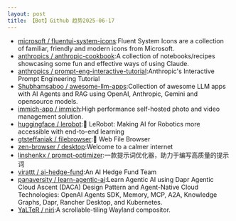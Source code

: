```yaml
---
layout: post
title: 【Bot】Github 趋势2025-06-17
---
```


* [microsoft / fluentui-system-icons](https://github.com/microsoft/fluentui-system-icons):Fluent System Icons are a collection of familiar, friendly and modern icons from Microsoft.
* [anthropics / anthropic-cookbook](https://github.com/anthropics/anthropic-cookbook):A collection of notebooks/recipes showcasing some fun and effective ways of using Claude.
* [anthropics / prompt-eng-interactive-tutorial](https://github.com/anthropics/prompt-eng-interactive-tutorial):Anthropic's Interactive Prompt Engineering Tutorial
* [Shubhamsaboo / awesome-llm-apps](https://github.com/Shubhamsaboo/awesome-llm-apps):Collection of awesome LLM apps with AI Agents and RAG using OpenAI, Anthropic, Gemini and opensource models.
* [immich-app / immich](https://github.com/immich-app/immich):High performance self-hosted photo and video management solution.
* [huggingface / lerobot](https://github.com/huggingface/lerobot):🤗 LeRobot: Making AI for Robotics more accessible with end-to-end learning
* [gtsteffaniak / filebrowser](https://github.com/gtsteffaniak/filebrowser):📂 Web File Browser
* [zen-browser / desktop](https://github.com/zen-browser/desktop):Welcome to a calmer internet
* [linshenkx / prompt-optimizer](https://github.com/linshenkx/prompt-optimizer):一款提示词优化器，助力于编写高质量的提示词
* [virattt / ai-hedge-fund](https://github.com/virattt/ai-hedge-fund):An AI Hedge Fund Team
* [panaversity / learn-agentic-ai](https://github.com/panaversity/learn-agentic-ai):Learn Agentic AI using Dapr Agentic Cloud Ascent (DACA) Design Pattern and Agent-Native Cloud Technologies: OpenAI Agents SDK, Memory, MCP, A2A, Knowledge Graphs, Dapr, Rancher Desktop, and Kubernetes.
* [YaLTeR / niri](https://github.com/YaLTeR/niri):A scrollable-tiling Wayland compositor.
